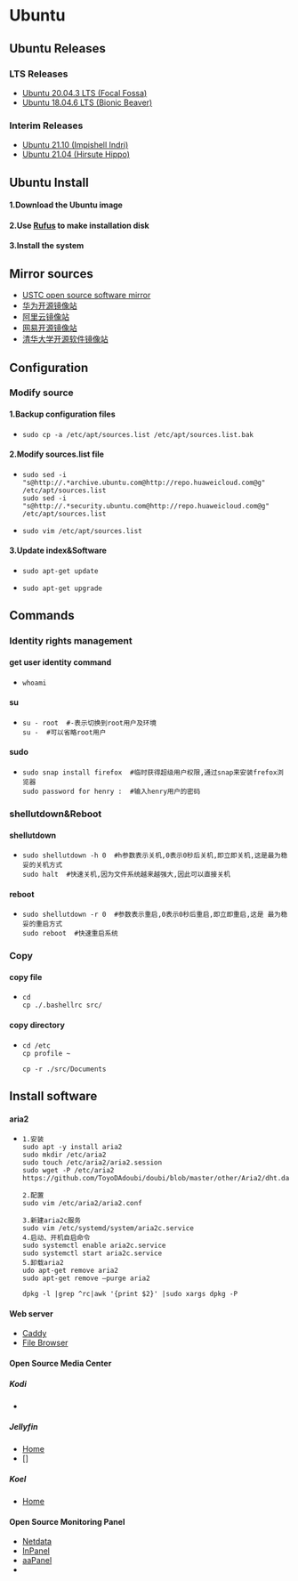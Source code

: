 # Ubuntu

## Ubuntu Releases
### LTS Releases
- [Ubuntu 20.04.3 LTS (Focal Fossa)](http://releases.ubuntu.com/focal/)
- [Ubuntu 18.04.6 LTS (Bionic Beaver)](http://releases.ubuntu.com/bionic/)
### Interim Releases
- [Ubuntu 21.10 (Impishell Indri)](http://releases.ubuntu.com/impishell/)
- [Ubuntu 21.04 (Hirsute Hippo)](http://releases.ubuntu.com/hirsute/)
## Ubuntu Install
#### 1.Download the Ubuntu image
#### 2.Use [Rufus](http://rufus.ie/en/) to make installation disk
#### 3.Install the system
## Mirror sources
- [USTC open source software mirror](https://mirrors.ustc.edu.cn/)
- [华为开源镜像站](https://www.huaweicloud.com/product/mirrors.html?utm_source=3.baidu.com&utm_medium=organic&utm_adplace=kapian&ticket=ST-284735-qBnErkcWHqKY2S2UabAESk14-sso)
- [阿里云镜像站](https://developer.aliyun.com/mirror/)
- [网易开源镜像站](https://mirrors.163.com/)
- [清华大学开源软件镜像站](https://mirrors.tuna.tsinghua.edu.cn/)

## Configuration
### Modify source
#### 1.Backup configuration files
- 
  ```shell
  sudo cp -a /etc/apt/sources.list /etc/apt/sources.list.bak
  ```
#### 2.Modify sources.list file
- 
  ```shell
  sudo sed -i "s@http://.*archive.ubuntu.com@http://repo.huaweicloud.com@g" /etc/apt/sources.list
  sudo sed -i "s@http://.*security.ubuntu.com@http://repo.huaweicloud.com@g" /etc/apt/sources.list
  ```
- ```shell
  sudo vim /etc/apt/sources.list
  ```

#### 3.Update index&Software
- ```shell
  sudo apt-get update
  ```
- ```shell
  sudo apt-get upgrade
  ```



## Commands
### Identity rights management
#### get user identity command
- 
  ```shell
  whoami
  ```

#### su
- 
  ```shell
  su - root  #-表示切换到root用户及环境
  su -  #可以省略root用户
  ```
#### sudo
- 
  ```shell
  sudo snap install firefox  #临时获得超级用户权限,通过snap来安装frefox浏览器
  sudo password for henry :  #输入henry用户的密码
  ```
### shellutdown&Reboot
#### shellutdown
- 
  ```shell
  sudo shellutdown -h 0  #h参数表示关机,0表示0秒后关机,即立即关机,这是最为稳妥的关机方式
  sudo halt  #快速关机,因为文件系统越来越强大,因此可以直接关机
  ```
#### reboot
- 
  ```shell
  sudo shellutdown -r 0  #参数表示重启,0表示0秒后重启,即立即重启,这是 最为稳妥的重启方式
  sudo reboot  #快速重启系统
  ```
### Copy
#### copy file
- 
  ```shell
  cd 
  cp ./.bashellrc src/
  ```
#### copy directory
- 
  ```shell
  cd /etc
  cp profile ~

  cp -r ./src/Documents
  ```


## Install software
#### aria2
- ```shell
  1.安装
  sudo apt -y install aria2
  sudo mkdir /etc/aria2
  sudo touch /etc/aria2/aria2.session
  sudo wget -P /etc/aria2 https://github.com/ToyoDAdoubi/doubi/blob/master/other/Aria2/dht.dat

  2.配置
  sudo vim /etc/aria2/aria2.conf

  3.新建aria2c服务
  sudo vim /etc/systemd/system/aria2c.service
  4.启动、开机自启命令
  sudo systemctl enable aria2c.service
  sudo systemctl start aria2c.service
  5.卸载aria2
  udo apt-get remove aria2
  sudo apt-get remove –purge aria2

  dpkg -l |grep ^rc|awk '{print $2}' |sudo xargs dpkg -P
  ```
#### Web server
- [Caddy](https://caddyserver.com/)
- [File Browser](https://filebrowser.org/)

#### Open Source Media Center
##### Kodi
- []()
##### Jellyfin
- [Home](https://jellyfin.org/)
- []
##### Koel
- [Home](https://docs.koel.dev/)

#### Open Source Monitoring Panel
- [Netdata](https://learn.netdata.cloud/)
- [InPanel](http://inpanel.org/)
- [aaPanel](https://www.aapanel.com/index.html)
- []()